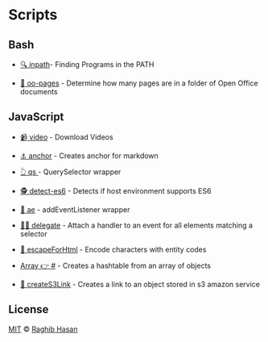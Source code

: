# Scripts

## Bash

* [🔍 inpath](./inpath)- Finding Programs in the PATH

* [🤔 oo-pages](./oop) - Determine how many pages are in a folder of Open Office documents

## JavaScript

* [📹 video](./video.js) - Download Videos

* [⚓️ anchor](./anchor.js) - Creates anchor for markdown

* [👆 qs ](./qs.js) - QuerySelector wrapper

* [🕵️ detect-es6](./detect-es6.js) - Detects if host environment supports ES6

* [🎩 ae](./ae.js) - addEventListener wrapper

* [💁🏼 delegate](./delegate.js) - Attach a handler to an event for all elements matching a selector

* [🙅 escapeForHtml](./escapeForHtml.js) - Encode characters with entity codes

* [Array 👉  #](./arrayToHash.js) - Creates a hashtable from an array of objects

* [🔨 createS3Link](./createS3Link.js) - Creates a link to an object stored in s3 amazon service


## License
[MIT](./license) © [Raghib Hasan](http://raghibm.com/)
